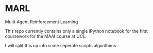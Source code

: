 # MARL
Multi-Agent Reinforcement Learning 

This repo currently contains only a single iPython notebook for the first coursework for the MAAI course at UCL. 

I will split this up into some seperate scripts algorithims
